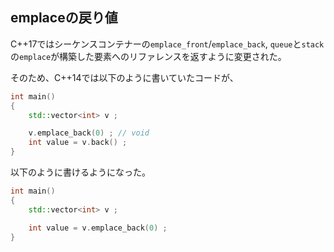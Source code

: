 ## emplaceの戻り値

C++17ではシーケンスコンテナーの`emplace_front`/`emplace_back`, `queue`と`stack`の`emplace`が構築した要素へのリファレンスを返すように変更された。

そのため、C++14では以下のように書いていたコードが、

~~~cpp
int main()
{
    std::vector<int> v ;

    v.emplace_back(0) ; // void
    int value = v.back() ;
}
~~~

以下のように書けるようになった。

~~~cpp
int main()
{
    std::vector<int> v ;

    int value = v.emplace_back(0) ;
}
~~~
